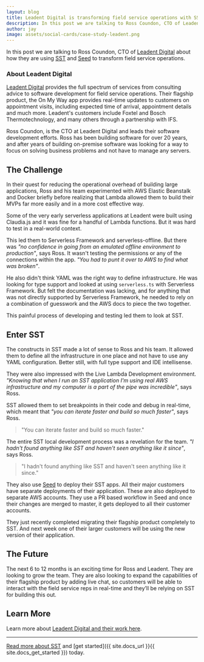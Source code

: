 ```yaml
---
layout: blog
title: Leadent Digital is transforming field service operations with SST
description: In this post we are talking to Ross Coundon, CTO of Leadent Digital about how they are using SST to transform field service operations.
author: jay
image: assets/social-cards/case-study-leadent.png
---
```


In this post we are talking to Ross Coundon, CTO of [Leadent Digital](https://leadent.digital) about how they are using [SST](/) and [Seed](https://seed.run) to transform field service operations.

### About Leadent Digital

[Leadent Digital](https://leadent.digital) provides the full spectrum of services from consulting advice to software development for field service operations. Their flagship product, the On My Way app provides real-time updates to customers on appointment visits, including expected time of arrival, appointment details and much more. Leadent's customers include Foxtel and Bosch Thermotechnology, and many others through a partnership with IFS.

Ross Coundon, is the CTO at Leadent Digital and leads their software development
efforts. Ross has been building software for over 20 years, and after years of building
on-premise software was looking for a way to focus on solving business problems and not have to manage any servers.

## The Challenge

In their quest for reducing the operational overhead of building large applications, Ross
and his team experimented with AWS Elastic Beanstalk and Docker briefly before realizing that Lambda allowed them to build their MVPs far more easily and in a more cost effective
way.

Some of the very early serverless applications at Leadent were built using Claudia.js
and it was fine for a handful of Lambda functions. But it was hard to test in a real-world context.

This led them to Serverless Framework and serverless-offline. But there was _"no
confidence in going from an emulated offline environment to production"_, says Ross. It
wasn't testing the permissions or any of the connections within the app. _"You had to punt it over to AWS to find what was broken"_.

He also didn't think YAML was the right way to define infrastructure. He was looking for
type support and looked at using `serverless.ts` with Serverless Framework. But felt the
documentation was lacking, and for anything that was not directly supported by Serverless
Framework, he needed to rely on a combination of guesswork and the AWS docs to piece the two together.

This painful process of developing and testing led them to look at SST.

## Enter SST


The constructs in SST made a lot of sense to Ross and his team. It allowed them to define all the infrastructure in one place and not have to use any YAML configuration. Better still, with full type support and IDE intellisense.

They were also impressed with the Live Lambda Development environment. _"Knowing
that when I run an SST application I'm using real AWS infrastructure and my computer
is a part of the pipe was incredible"_, says Ross.

SST allowed them to set breakpoints in their code and debug in real-time, which meant that _"you can iterate faster and build so much faster"_, says Ross.

> "You can iterate faster and build so much faster."

The entire SST local development process was a revelation for the team. _"I hadn't found anything like SST and haven't seen anything like it since"_, says Ross.

> "I hadn't found anything like SST and haven't seen anything like it since."

They also use [Seed](https://seed.run) to deploy their SST apps. All their major customers have separate deployments of their application. These are also deployed to separate AWS accounts. They use a PR based workflow in Seed and once their changes are merged to master, it gets deployed to all their customer accounts.

They just recently completed migrating their flagship product completely to SST. And
next week one of their larger customers will be using the new version of their
application.

## The Future

The next 6 to 12 months is an exciting time for Ross and Leadent. They are looking to grow the team. They are also looking to expand the capabilities of their flagship product by adding live chat, so customers will be able to interact with the field service reps in real-time and they’ll be relying on SST for building this out.

## Learn More

Learn more about [Leadent Digital and their work here](https://leadent.digital).

---

[Read more about SST](/) and [get started]({{ site.docs_url }}{{ site.docs_get_started }}) today.
